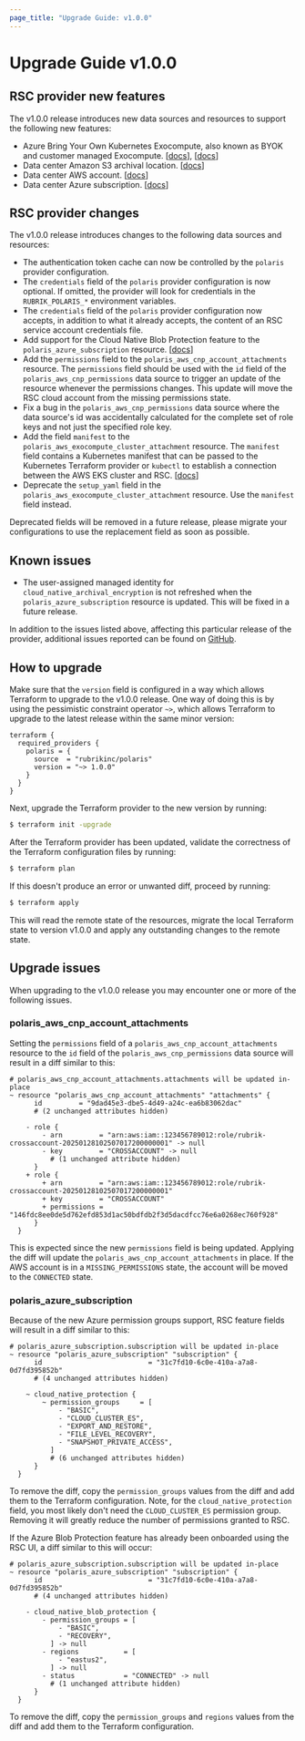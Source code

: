 ```yaml
---
page_title: "Upgrade Guide: v1.0.0"
---
```


# Upgrade Guide v1.0.0

## RSC provider new features
The v1.0.0 release introduces new data sources and resources to support the following new features:
* Azure Bring Your Own Kubernetes Exocompute, also known as BYOK and customer managed Exocompute.
  [[docs](../resources/azure_exocompute_cluster_attachment)], [[docs](../resources/azure_private_container_registry)]
* Data center Amazon S3 archival location.
  [[docs](../resources/data_center_archival_location_amazon_s3)]
* Data center AWS account. [[docs](../resources/data_center_aws_account)]
* Data center Azure subscription. [[docs](../resources/data_center_azure_subscription)]

## RSC provider changes
The v1.0.0 release introduces changes to the following data sources and resources:
* The authentication token cache can now be controlled by the `polaris` provider configuration.
* The `credentials` field of the `polaris` provider configuration is now optional. If omitted, the provider will look
  for credentials in the `RUBRIK_POLARIS_*` environment variables.
* The `credentials` field of the `polaris` provider configuration now accepts, in addition to what it already accepts,
  the content of an RSC service account credentials file.
* Add support for the Cloud Native Blob Protection feature to the `polaris_azure_subscription` resource.
  [[docs](../resources/azure_subscription#nested-schema-for-cloud_native_blob_protection)]
* Add the `permissions` field to the `polaris_aws_cnp_account_attachments` resource. The `permissions` field should be
  used with the `id` field of the `polaris_aws_cnp_permissions` data source to trigger an update of the resource
  whenever the permissions changes. This update will move the RSC cloud account from the missing permissions state.
* Fix a bug in the `polaris_aws_cnp_permissions` data source where the data source's id was accidentally calculated for
  the complete set of role keys and not just the specified role key.
* Add the field `manifest` to the `polaris_aws_exocompute_cluster_attachment` resource. The `manifest` field contains
  a Kubernetes manifest that can be passed to the Kubernetes Terraform provider or `kubectl` to establish a connection
  between the AWS EKS cluster and RSC. [[docs](../resources/aws_exocompute_cluster_attachment)]
* Deprecate the `setup_yaml` field in the `polaris_aws_exocompute_cluster_attachment` resource. Use the `manifest` field
  instead.

Deprecated fields will be removed in a future release, please migrate your configurations to use the replacement field
as soon as possible.

## Known issues
* The user-assigned managed identity for `cloud_native_archival_encryption` is not refreshed when the
  `polaris_azure_subscription` resource is updated. This will be fixed in a future release.

In addition to the issues listed above, affecting this particular release of the provider, additional issues reported
can be found on [GitHub](https://github.com/rubrikinc/terraform-provider-polaris/issues).

## How to upgrade
Make sure that the `version` field is configured in a way which allows Terraform to upgrade to the v1.0.0 release. One
way of doing this is by using the pessimistic constraint operator `~>`, which allows Terraform to upgrade to the latest
release within the same minor version:
```hcl
terraform {
  required_providers {
    polaris = {
      source  = "rubrikinc/polaris"
      version = "~> 1.0.0"
    }
  }
}
```
Next, upgrade the Terraform provider to the new version by running:
```bash
$ terraform init -upgrade
```
After the Terraform provider has been updated, validate the correctness of the Terraform configuration files by running:
```bash
$ terraform plan
```
If this doesn't produce an error or unwanted diff, proceed by running:
```bash
$ terraform apply
```
This will read the remote state of the resources, migrate the local Terraform state to version v1.0.0 and apply any
outstanding changes to the remote state.

## Upgrade issues
When upgrading to the v1.0.0 release you may encounter one or more of the following issues.

### polaris_aws_cnp_account_attachments
Setting the `permissions` field of a `polaris_aws_cnp_account_attachments` resource to the `id` field of the
`polaris_aws_cnp_permissions` data source will result in a diff similar to this:
```hcl
# polaris_aws_cnp_account_attachments.attachments will be updated in-place
~ resource "polaris_aws_cnp_account_attachments" "attachments" {
      id         = "9dad45e3-dbe5-4d49-a24c-ea6b83062dac"
      # (2 unchanged attributes hidden)

    - role {
        - arn         = "arn:aws:iam::123456789012:role/rubrik-crossaccount-20250128102507017200000001" -> null
        - key         = "CROSSACCOUNT" -> null
          # (1 unchanged attribute hidden)
      }
    + role {
        + arn         = "arn:aws:iam::123456789012:role/rubrik-crossaccount-20250128102507017200000001"
        + key         = "CROSSACCOUNT"
        + permissions = "146fdc8ee0de5d762efd853d1ac50bdfdb2f3d5dacdfcc76e6a0268ec760f928"
      }
  }
```
This is expected since the new `permissions` field is being updated. Applying the diff will update the
`polaris_aws_cnp_account_attachments` in place. If the AWS account is in a `MISSING_PERMISSIONS` state, the account will
be moved to the `CONNECTED` state.

### polaris_azure_subscription
Because of the new Azure permission groups support, RSC feature fields will result in a diff similar to this:
```hcl
# polaris_azure_subscription.subscription will be updated in-place
~ resource "polaris_azure_subscription" "subscription" {
      id                          = "31c7fd10-6c0e-410a-a7a8-0d7fd395852b"
      # (4 unchanged attributes hidden)

    ~ cloud_native_protection {
        ~ permission_groups     = [
            - "BASIC",
            - "CLOUD_CLUSTER_ES",
            - "EXPORT_AND_RESTORE",
            - "FILE_LEVEL_RECOVERY",
            - "SNAPSHOT_PRIVATE_ACCESS",
          ]
          # (6 unchanged attributes hidden)
      }
  }
```
To remove the diff, copy the `permission_groups` values from the diff and add them to the Terraform configuration. Note,
for the `cloud_native_protection` field, you most likely don't need the `CLOUD_CLUSTER_ES` permission group. Removing it
will greatly reduce the number of permissions granted to RSC.

If the Azure Blob Protection feature has already been onboarded using the RSC UI, a diff similar to this will occur:
```hcl
# polaris_azure_subscription.subscription will be updated in-place
~ resource "polaris_azure_subscription" "subscription" {
      id                          = "31c7fd10-6c0e-410a-a7a8-0d7fd395852b"
      # (4 unchanged attributes hidden)

    - cloud_native_blob_protection {
        - permission_groups = [
            - "BASIC",
            - "RECOVERY",
          ] -> null
        - regions           = [
            - "eastus2",
          ] -> null
        - status            = "CONNECTED" -> null
          # (1 unchanged attribute hidden)
      }
  }
```
To remove the diff, copy the `permission_groups` and `regions` values from the diff and add them to the Terraform
configuration.
